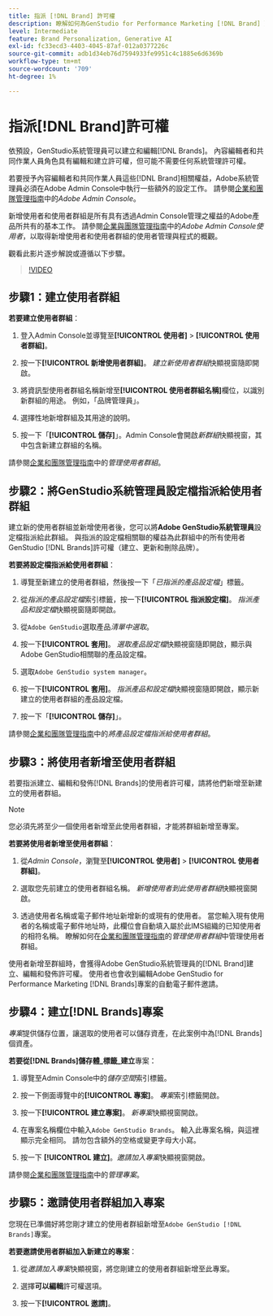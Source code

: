 ```yaml
---
title: 指派 [!DNL Brand] 許可權
description: 瞭解如何為GenStudio for Performance Marketing [!DNL Brand] 建立者和編輯者指派權益。
level: Intermediate
feature: Brand Personalization, Generative AI
exl-id: fc33ecd3-4403-4045-87af-012a0377226c
source-git-commit: adb1d34eb76d7594933fe9951c4c1885e6d6369b
workflow-type: tm+mt
source-wordcount: '709'
ht-degree: 1%

---
```


# 指派[!DNL Brand]許可權

依預設，GenStudio系統管理員可以建立和編輯[!DNL Brands]。 內容編輯者和共同作業人員角色具有編輯和建立許可權，但可能不需要任何系統管理許可權。

若要授予內容編輯者和共同作業人員這些[!DNL Brand]相關權益，Adobe系統管理員必須在Adobe Admin Console中執行一些額外的設定工作。 請參閱[企業和團隊管理指南](https://helpx.adobe.com/tw/enterprise/using/admin-console.html#Overview)中的&#x200B;_Adobe Admin Console_。

新增使用者和使用者群組是所有具有透過Admin Console管理之權益的Adobe產品所共有的基本工作。 請參閱[企業與團隊管理指南](https://helpx.adobe.com/tw/enterprise/using/users.html)中的&#x200B;_Adobe Admin Console使用者_，以取得新增使用者和使用者群組的使用者管理與程式的概觀。

觀看此影片逐步解說或遵循以下步驟。

>[!VIDEO](https://video.tv.adobe.com/v/3475008?learn=on&enablevpops&captions=chi_hant)

## 步驟1：建立使用者群組

**若要建立使用者群組**：

1. 登入Admin Console並導覽至&#x200B;**[!UICONTROL 使用者]** > **[!UICONTROL 使用者群組]**。

1. 按一下&#x200B;**[!UICONTROL 新增使用者群組]**。 _建立新使用者群組_&#x200B;快顯視窗隨即開啟。

1. 將資訊型使用者群組名稱新增至&#x200B;**[!UICONTROL 使用者群組名稱]**&#x200B;欄位，以識別新群組的用途。 例如，「品牌管理員」。

1. 選擇性地新增群組及其用途的說明。

1. 按一下「**[!UICONTROL 儲存]**」。Admin Console會開啟&#x200B;_新群組_&#x200B;快顯視窗，其中包含新建立群組的名稱。

請參閱[企業和團隊管理指南](https://helpx.adobe.com/tw/enterprise/using/user-groups.html)中的&#x200B;_管理使用者群組_。

## 步驟2：將GenStudio系統管理員設定檔指派給使用者群組

建立新的使用者群組並新增使用者後，您可以將&#x200B;**Adobe GenStudio系統管理員**&#x200B;設定檔指派給此群組。 與指派的設定檔相關聯的權益為此群組中的所有使用者GenStudio [!DNL Brands]許可權（建立、更新和刪除品牌）。

**若要將設定檔指派給使用者群組**：

1. 導覽至新建立的使用者群組，然後按一下「_已指派的產品設定檔_」標籤。

1. 從&#x200B;_指派的產品設定檔_&#x200B;索引標籤，按一下&#x200B;**[!UICONTROL 指派設定檔]**。 _指派產品和設定檔_&#x200B;快顯視窗隨即開啟。

1. 從`Adobe GenStudio`選取產品&#x200B;_清單中選取_。

1. 按一下&#x200B;**[!UICONTROL 套用]**。 _選取產品設定檔_&#x200B;快顯視窗隨即開啟，顯示與Adobe GenStudio相關聯的產品設定檔。

1. 選取`Adobe GenStudio system manager`。

1. 按一下&#x200B;**[!UICONTROL 套用]**。 _指派產品和設定檔_&#x200B;快顯視窗隨即開啟，顯示新建立的使用者群組的產品設定檔。

1. 按一下「**[!UICONTROL 儲存]**」。

請參閱[企業和團隊管理指南](https://helpx.adobe.com/tw/enterprise/using/user-groups.html)中的&#x200B;_將產品設定檔指派給使用者群組_。

## 步驟3：將使用者新增至使用者群組

若要指派建立、編輯和發佈[!DNL Brands]的使用者許可權，請將他們新增至新建立的使用者群組。

>[!NOTE]
>
>您必須先將至少一個使用者新增至此使用者群組，才能將群組新增至專案。

**若要將使用者新增至使用者群組**：

1. 從&#x200B;_Admin Console_，瀏覽至&#x200B;**[!UICONTROL 使用者]** > **[!UICONTROL 使用者群組]**。

1. 選取您先前建立的使用者群組名稱。 _新增使用者到此使用者群組_&#x200B;快顯視窗開啟。

1. 透過使用者名稱或電子郵件地址新增新的或現有的使用者。 當您輸入現有使用者的名稱或電子郵件地址時，此欄位會自動填入屬於此IMS組織的已知使用者的相符名稱。 瞭解如何在[企業和團隊管理指南](https://helpx.adobe.com/tw/enterprise/using/user-groups.html)的&#x200B;_管理使用者群組_&#x200B;中管理使用者群組。

使用者新增至群組時，會獲得Adobe GenStudio系統管理員的[!DNL Brand]建立、編輯和發佈許可權。 使用者也會收到編輯Adobe GenStudio for Performance Marketing [!DNL Brands]專案的自動電子郵件邀請。

## 步驟4：建立[!DNL Brands]專案

_專案_&#x200B;提供儲存位置，讓選取的使用者可以儲存資產，在此案例中為[!DNL Brands]個資產。

**若要從[!DNL Brands]儲存體&#x200B;_標籤_建立**&#x200B;專案：

1. 導覽至Admin Console中的&#x200B;_儲存空間_&#x200B;索引標籤。

1. 按一下側面導覽中的&#x200B;**[!UICONTROL 專案]**。 _專案_&#x200B;索引標籤開啟。

1. 按一下&#x200B;**[!UICONTROL 建立專案]**。 _新專案_&#x200B;快顯視窗開啟。

1. 在專案名稱欄位中輸入`Adobe GenStudio Brands`。 輸入此專案名稱，與這裡顯示完全相同。 請勿包含額外的空格或變更字母大小寫。

1. 按一下 **[!UICONTROL 建立]**。_邀請加入專案_&#x200B;快顯視窗開啟。

請參閱[企業和團隊管理指南](https://helpx.adobe.com/tw/enterprise/using/projects-in-business-storage.html)中的&#x200B;_管理專案_。

## 步驟5：邀請使用者群組加入專案

您現在已準備好將您剛才建立的使用者群組新增至`Adobe GenStudio [!DNL Brands]`專案。

**若要邀請使用者群組加入新建立的專案**：

1. 從&#x200B;_邀請加入專案_&#x200B;快顯視窗，將您剛建立的使用者群組新增至此專案。

1. 選擇&#x200B;**可以編輯**&#x200B;許可權選項。

1. 按一下&#x200B;**[!UICONTROL 邀請]**。
